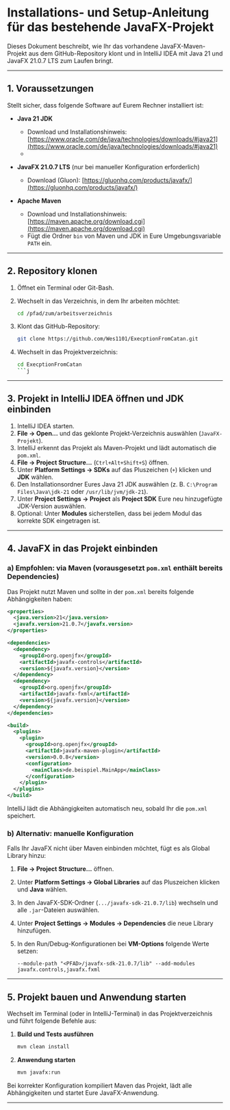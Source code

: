 # Installations- und Setup-Anleitung für das bestehende JavaFX-Projekt

Dieses Dokument beschreibt, wie Ihr das vorhandene JavaFX-Maven-Projekt aus dem GitHub-Repository klont und in IntelliJ IDEA mit Java 21 und JavaFX 21.0.7 LTS zum Laufen bringt.

---

## 1. Voraussetzungen

Stellt sicher, dass folgende Software auf Eurem Rechner installiert ist:

* **Java 21 JDK**

    * Download und Installationshinweis: [https://www.oracle.com/de/java/technologies/downloads/#java21](https://www.oracle.com/de/java/technologies/downloads/#java21)
    * 

* **JavaFX 21.0.7 LTS** (nur bei manueller Konfiguration erforderlich)

    * Download (Gluon): [https://gluonhq.com/products/javafx/](https://gluonhq.com/products/javafx/)


* **Apache Maven**

    * Download und Installationshinweis: [https://maven.apache.org/download.cgi](https://maven.apache.org/download.cgi)
    * Fügt die Ordner `bin` von Maven und JDK in Eure Umgebungsvariable `PATH` ein.

---

## 2. Repository klonen

1. Öffnet ein Terminal oder Git-Bash.
2. Wechselt in das Verzeichnis, in dem Ihr arbeiten möchtet:

   ```bash
   cd /pfad/zum/arbeitsverzeichnis
   ```
3. Klont das GitHub-Repository:

   ```bash
   git clone https://github.com/Wes1101/ExecptionFromCatan.git
   ```
4. Wechselt in das Projektverzeichnis:

   ```bash
   cd ExecptionFromCatan
   ```j

---

## 3. Projekt in IntelliJ IDEA öffnen und JDK einbinden

1. IntelliJ IDEA starten.
2. **File → Open...** und das geklonte Projekt-Verzeichnis auswählen (`JavaFX-Projekt`).
3. IntelliJ erkennt das Projekt als Maven-Projekt und lädt automatisch die `pom.xml`.
4. **File → Project Structure...** (`Ctrl+Alt+Shift+S`) öffnen.
5. Unter **Platform Settings → SDKs** auf das Pluszeichen (`+`) klicken und **JDK** wählen.
6. Den Installationsordner Eures Java 21 JDK auswählen (z. B. `C:\Program Files\Java\jdk-21` oder `/usr/lib/jvm/jdk-21`).
7. Unter **Project Settings → Project** als **Project SDK** Eure neu hinzugefügte JDK-Version auswählen.
8. Optional: Unter **Modules** sicherstellen, dass bei jedem Modul das korrekte SDK eingetragen ist.

---

## 4. JavaFX in das Projekt einbinden

### a) Empfohlen: via Maven (vorausgesetzt `pom.xml` enthält bereits Dependencies)

Das Projekt nutzt Maven und sollte in der `pom.xml` bereits folgende Abhängigkeiten haben:

```xml
<properties>
  <java.version>21</java.version>
  <javafx.version>21.0.7</javafx.version>
</properties>

<dependencies>
  <dependency>
    <groupId>org.openjfx</groupId>
    <artifactId>javafx-controls</artifactId>
    <version>${javafx.version}</version>
  </dependency>
  <dependency>
    <groupId>org.openjfx</groupId>
    <artifactId>javafx-fxml</artifactId>
    <version>${javafx.version}</version>
  </dependency>
</dependencies>

<build>
  <plugins>
    <plugin>
      <groupId>org.openjfx</groupId>
      <artifactId>javafx-maven-plugin</artifactId>
      <version>0.0.8</version>
      <configuration>
        <mainClass>de.beispiel.MainApp</mainClass>
      </configuration>
    </plugin>
  </plugins>
</build>
```

IntelliJ lädt die Abhängigkeiten automatisch neu, sobald Ihr die `pom.xml` speichert.

### b) Alternativ: manuelle Konfiguration

Falls Ihr JavaFX nicht über Maven einbinden möchtet, fügt es als Global Library hinzu:

1. **File → Project Structure...** öffnen.
2. Unter **Platform Settings → Global Libraries** auf das Pluszeichen klicken und **Java** wählen.
3. In den JavaFX-SDK-Ordner (`.../javafx-sdk-21.0.7/lib`) wechseln und alle `.jar`-Dateien auswählen.
4. Unter **Project Settings → Modules → Dependencies** die neue Library hinzufügen.
5. In den Run/Debug-Konfigurationen bei **VM-Options** folgende Werte setzen:

   ```text
   --module-path "<PFAD>/javafx-sdk-21.0.7/lib" --add-modules javafx.controls,javafx.fxml
   ```

---

## 5. Projekt bauen und Anwendung starten

Wechselt im Terminal (oder in IntelliJ-Terminal) in das Projektverzeichnis und führt folgende Befehle aus:

1. **Build und Tests ausführen**

   ```bash
   mvn clean install
   ```
2. **Anwendung starten**

   ```bash
   mvn javafx:run
   ```

Bei korrekter Konfiguration kompiliert Maven das Projekt, lädt alle Abhängigkeiten und startet Eure JavaFX-Anwendung.

---
